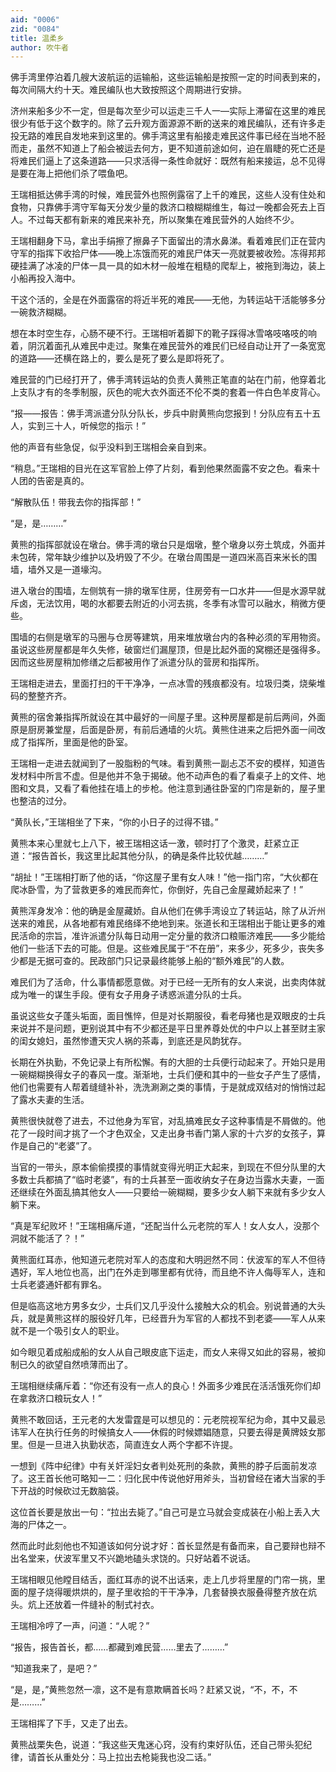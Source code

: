 ```yaml
---
aid: "0006"
zid: "0084"
title: 温柔乡
author: 吹牛者
---
```


佛手湾里停泊着几艘大波航运的运输船，这些运输船是按照一定的时间表到来的，每次间隔大约十天。难民编队也大致按照这个周期进行安排。

济州来船多少不一定，但是每次至少可以运走三千人一—实际上滞留在这里的难民很少有低于这个数字的。除了云升观方面源源不断的送来的难民编队，还有许多走投无路的难民自发地来到这里的。佛手湾这里有船接走难民这件事已经在当地不胫而走，虽然不知道上了船会被运去何方，更不知道前途如何，迫在眉睫的死亡还是将难民们逼上了这条道路——只求活得一条性命就好：既然有船来接运，总不见得是要在海上把他们杀了喂鱼吧。

王瑞相抵达佛手湾的时候，难民营外也照例露宿了上千的难民，这些人没有住处和食物，只靠佛手湾守军每天分发少量的救济口粮糊糊维生，每过一晚都会死去上百人。不过每天都有新来的难民来补充，所以聚集在难民营外的人始终不少。

王瑞相翻身下马，拿出手绢擦了擦鼻子下面留出的清水鼻涕。看着难民们正在营内守军的指挥下收拾尸体——晚上冻饿而死的难民尸体天一亮就要被收殓。冻得邦邦硬挂满了冰凌的尸体一具一具的如木材一般堆在粗糙的爬犁上，被拖到海边，装上小船再投入海中。

干这个活的，全是在外面露宿的将近半死的难民——无他，为转运站干活能够多分一碗救济糊糊。

想在本时空生存，心肠不硬不行。王瑞相听着脚下的靴子踩得冰雪咯吱咯吱的响着，阴沉着面孔从难民中走过。聚集在难民营外的难民们已经自动让开了一条宽宽的道路——还横在路上的，要么是死了要么是即将死了。

难民营的门已经打开了，佛手湾转运站的负责人黄熊正笔直的站在门前，他穿着北上支队才有的冬季制服，灰色的呢大衣外面还不伦不类的套着一件白色羊皮背心。

“报——报告：佛手湾派遣分队分队长，步兵中尉黄熊向您报到！分队应有五十五人，实到三十人，听候您的指示！”

他的声音有些急促，似乎没料到王瑞相会亲自到来。

“稍息。”王瑞相的目光在这军官脸上停了片刻，看到他果然面露不安之色。看来十人团的告密是真的。

“解散队伍！带我去你的指挥部！”

“是，是………”

黄熊的指挥部就设在墩台。佛手湾的墩台只是烟墩，整个墩身以夯土筑成，外面并未包砖，常年缺少维护以及坍毁了不少。在墩台周围是一道四米高百来米长的围墙，墙外又是一道壕沟。

进入墩台的围墙，左侧筑有一排的墩军住房，住房旁有一口水井——但是水源早就斥卤，无法饮用，喝的水都要去附近的小河去挑，冬季有冰雪可以融水，稍微方便些。

围墙的右侧是墩军的马圈与仓房等建筑，用来堆放墩台内的各种必须的军用物资。虽说这些房屋都是年久失修，破窗烂们漏屋顶，但是比起外面的窝棚还是强得多。因而这些房屋稍加修缮之后都被用作了派遣分队的营房和指挥所。

王瑞相走进去，里面打扫的干干净净，一点冰雪的残痕都没有。垃圾归类，烧柴堆码的整整齐齐。

黄熊的宿舍兼指挥所就设在其中最好的一间屋子里。这种房屋都是前后两间，外面原是厨房兼堂屋，后面是卧房，有前后通墙的火坑。黄熊住进来之后把外面一间改成了指挥所，里面是他的卧室。

王瑞相一走进去就闻到了一股脂粉的气味。看到黄熊一副忐忑不安的模样，知道告发材料中所言不虚。但是他并不急于揭破。他不动声色的看了看桌子上的文件、地图和文具，又看了看他挂在墙上的步枪。他注意到通往卧室的门帘是新的，屋子里也整洁的过分。

“黄队长，”王瑞相坐了下来，“你的小日子的过得不错。”

黄熊本来心里就七上八下，被王瑞相这话一激，顿时打了个激灵，赶紧立正道：“报告首长，我这里比起其他分队，的确是条件比较优越………”

“胡扯！”王瑞相打断了他的话，“你这屋子里有女人味！”他一指门帘，“大伙都在爬冰卧雪，为了营救更多的难民而奔忙，你倒好，先自己金屋藏娇起来了！”

黄熊浑身发冷：他的确是金屋藏娇。自从他们在佛手湾设立了转运站，除了从沂州送来的难民，从各地都有难民络绎不绝地到来。张道长和王瑞相出于能让更多的难民活命的宗旨，准许派遣分队每日动用一定分量的救济口粮赈济难民——多少能给他们一些活下去的可能。但是。这些难民属于“不在册”，来多少，死多少，丧失多少都是无据可查的。民政部门只记录最终能够上船的“额外难民”的人数。

难民们为了活命，什么事情都愿意做。对于已经一无所有的女人来说，出卖肉体就成为唯一的谋生手段。便有女子用身子诱惑派遣分队的士兵。

虽说这些女子蓬头垢面，面目憔悴，但是对长期服役，看老母猪也是双眼皮的士兵来说并不是问题，更别说其中有不少都还是平日里养尊处优的中户以上甚至财主家的闺女媳妇，虽然惨遭天灾人祸的茶毒，到底还是风韵犹存。

长期在外执勤，不免记录上有所松懈。有的大胆的士兵便行动起来了。开始只是用一碗糊糊换得女子的春风一度。渐渐地，士兵们便和其中的一些女子产生了感情，他们也需要有人帮着缝缝补补，洗洗涮涮之类的事情，于是就成双结对的悄悄过起了露水夫妻的生活。

黄熊很快就卷了进去，不过他身为军官，对乱搞难民女子这种事情是不屑做的。他花了一段时间才挑了一个才色双全，又走出身书香门第人家的十六岁的女孩子，算作是自己的“老婆”了。

当官的一带头，原本偷偷摸摸的事情就变得光明正大起来，到现在不但分队里的大多数士兵都搞了“临时老婆”，有的士兵甚至一面收纳女子在身边当露水夫妻，一面还继续在外面乱搞其他女人——只要给一碗糊糊，要多少女人躺下来就有多少女人躺下来。

“真是军纪败坏！”王瑞相痛斥道，“还配当什么元老院的军人！女人女人，没那个洞就不能活了？！”

黄熊面红耳赤，他知道元老院对军人的态度和大明迥然不同：伏波军的军人不但待遇好，军人地位也高，出门在外走到哪里都有优待，而且绝不许人侮辱军人，连和士兵老婆通奸都有罪名。

但是临高这地方男多女少，士兵们又几乎没什么接触大众的机会。别说普通的大头兵，就是黄熊这样的服役好几年，已经晋升为军官的人都找不到老婆——军人从来就不是一个吸引女人的职业。

如今眼见着成船成船的女人从自己眼皮底下运走，而女人来得又如此的容易，被抑制已久的欲望自然喷薄而出了。

王瑞相继续痛斥着：“你还有没有一点人的良心！外面多少难民在活活饿死你们却在拿救济口粮玩女人！”

黄熊不敢回话，王元老的大发雷霆是可以想见的：元老院视军纪为命，其中又最忌讳军人在执行任务的时候搞女人——休假的时候嫖娼随意，只要去得是黄牌妓女那里。但是一旦进入执勤状态，简直连女人两个字都不许提。

一想到《阵中纪律》中有关奸淫妇女者判处死刑的条款，黄熊的脖子后面前发凉了。这王首长他可略知一二：归化民中传说他好用斧头，当初曾经在诸大当家的手下开战的时候砍过无数脑袋。

这位首长要是放出一句：“拉出去毙了。”自己可是立马就会变成装在小船上丢入大海的尸体之一。

然而此时此刻他也不知道该如何分说才好：首长显然是有备而来，自己要辩也辩不出名堂来，伏波军里又不兴跪地磕头求饶的。只好站着不说话。

王瑞相眼见他瞠目结舌，面红耳赤的说不出话来，走上几步将里屋的门帘一挑，里面的屋子烧得暖烘烘的，屋子里收拾的干干净净，几套替换衣服叠得整齐放在炕头。炕上还放着一件缝补的制式衬衣。

王瑞相冷哼了一声，问道：“人呢？”

“报告，报告首长，都……都藏到难民营……里去了………”

“知道我来了，是吧？”

“是，是，”黄熊忽然一凛，这不是有意欺瞒首长吗？赶紧又说，“不，不，不是………”

王瑞相挥了下手，又走了出去。

黄熊战栗失色，说道：“我这些天鬼迷心窍，没有约束好队伍，还自己带头犯纪律，请首长从重处分：马上拉出去枪毙我也没二话。”
